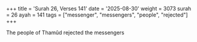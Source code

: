 +++
title = 'Surah 26, Verses 141'
date = '2025-08-30'
weight = 3073
surah = 26
ayah = 141
tags = ["messenger", "messengers", "people", "rejected"]
+++

The people of Thamûd rejected the messengers